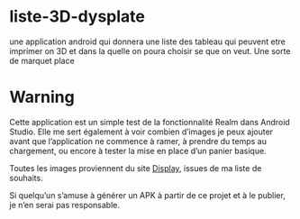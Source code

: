 # liste-3D-dysplate
une application android qui donnera une liste des tableau qui peuvent etre imprimer on 3D et dans la quelle on poura choisir se que on veut. Une sorte de marquet place

# Warning
Cette application est un simple test de la fonctionnalité Realm dans Android Studio.
Elle me sert également à voir combien d’images je peux ajouter avant que l’application ne commence à ramer, à prendre du temps au chargement, ou encore à tester la mise en place d’un panier basique.

Toutes les images proviennent du site [Display](https://displate.com), issues de ma liste de souhaits.

Si quelqu’un s’amuse à générer un APK à partir de ce projet et à le publier, je n’en serai pas responsable.

